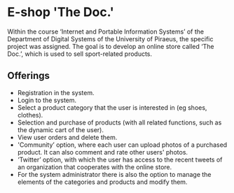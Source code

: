 # E-shop 'The Doc.'
Within the course ‘Internet and Portable Information Systems’ of the Department of Digital Systems of the University of Piraeus, the specific project was assigned. The goal is to develop an online store called ‘The Doc.’, which is used to sell sport-related products.

## Offerings
* Registration in the system.
* Login to the system.
* Select a product category that the user is interested in (eg shoes, clothes).
* Selection and purchase of products (with all related functions, such as the dynamic cart of the user).
* View user orders and delete them.
* 'Community’ option, where each user can upload photos of a purchased product. It can also comment and rate other users' photos.
* ‘Twitter’ option, with which the user has access to the recent tweets of an organization that cooperates with the online store.
* For the system administrator there is also the option to manage the elements of the categories and products and modify them.

